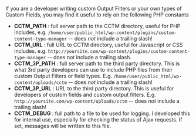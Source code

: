 If you are a developer writing custom Output Filters or your own types of Custom Fields, you may find it useful to rely on the following PHP constants

  * **CCTM\_PATH** : full server path to the CCTM directory, useful for PHP includes, e.g. `/home/user/public_html/wp-content/plugins/custom-content-type-manager` -- does _not_ include a trailing slash!
  * **CCTM\_URL** : full URL to CCTM directory, useful for Javascript or CSS includes. e.g. `http://yoursite.com/wp-content/plugins/custom-content-type-manager` -- does not include a trailing slash.
  * **CCTM\_3P\_PATH** : full server path to the third party directory. This is what 3rd party developers can use to include PHP files from their custom Output Filters or field types.  E.g. `/home/user/public_html/wp-content/uploads/cctm` -- does _not_ include a trailing slash!
  * **CCTM\_3P\_URL** : URL to the third party directory.  This is useful for developers of custom fields and custom output filters.  E.g. `http://yoursite.com/wp-content/uploads/cctm` -- does _not_ include a trailing slash!
  * **CCTM\_DEBUG** : full path to a file to be used for logging.  I developed this for internal use, especially for checking the status of Ajax requests.  If set, messages will be written to this file.
